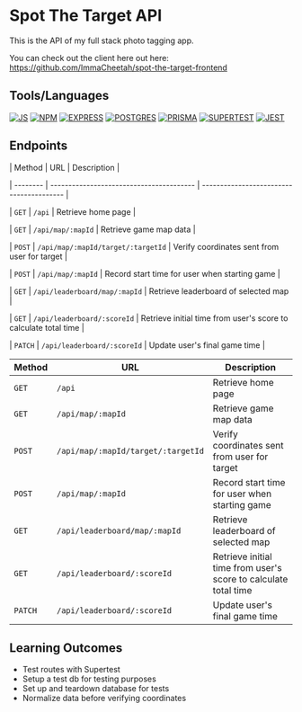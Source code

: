 # Spot The Target API

This is the API of my full stack photo tagging app.

You can check out the client here out here: https://github.com/ImmaCheetah/spot-the-target-frontend

## Tools/Languages

[![JS](https://img.shields.io/badge/-JAVASCRIPT-000?style=for-the-badge&logo=javascript&logoColor=F0DB4F)](#) [![NPM](https://img.shields.io/badge/-npm-000?style=for-the-badge&logo=npm)](#) [![EXPRESS](https://img.shields.io/badge/-express-000?style=for-the-badge&logo=express)](#) 
[![POSTGRES](https://img.shields.io/badge/postgres-black?style=for-the-badge&logo=postgresql&)](#)
[![PRISMA](https://img.shields.io/badge/prisma-black?style=for-the-badge&logo=prisma&)](#)
[![SUPERTEST](https://img.shields.io/badge/supertest-black?style=for-the-badge&logo=supertets&)](#)
[![JEST](https://img.shields.io/badge/jest-black?style=for-the-badge&logo=jest&)](#)

## Endpoints

| Method | URL | Description |

|  --------  |  ----------------------------------------  |  ----------------------------------------  |

|  `GET`  |  `/api`  | Retrieve home page |

|  `GET`  |  `/api/map/:mapId`  | Retrieve game map data |

|  `POST`  |  `/api/map/:mapId/target/:targetId`  | Verify coordinates sent from user for target |

|  `POST`  |  `/api/map/:mapId`  | Record start time for user when starting game |

|  `GET`  |  `/api/leaderboard/map/:mapId`  | Retrieve leaderboard of selected map |

|  `GET`  |  `/api/leaderboard/:scoreId`  | Retrieve initial time from user's score to calculate total time |

|  `PATCH`  |  `/api/leaderboard/:scoreId`  | Update user's final game time |

| Method   | URL                                      | Description                              |
| -------- | ---------------------------------------- | ---------------------------------------- |
| `GET`    | `/api`                                   | Retrieve home page                       |
| `GET`    | `/api/map/:mapId`                        | Retrieve game map data                       |
| `POST`   | `/api/map/:mapId/target/:targetId`       | Verify coordinates sent from user for target   |
| `POST`   | `/api/map/:mapId`                        | Record start time for user when starting game  |
| `GET`    | `/api/leaderboard/map/:mapId`            | Retrieve leaderboard of selected map  |
| `GET`    | `/api/leaderboard/:scoreId`              | Retrieve initial time from user's score to calculate total time  |
| `PATCH`  | `/api/leaderboard/:scoreId`              | Update user's final game time |

## Learning Outcomes
- Test routes with Supertest
- Setup a test db for testing purposes
- Set up and teardown database for tests
- Normalize data before verifying coordinates

